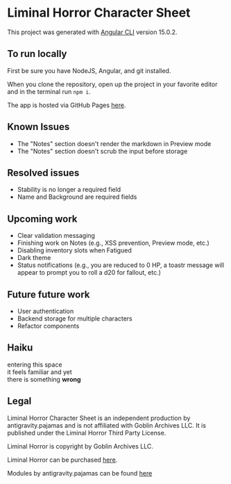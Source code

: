 # Liminal Horror Character Sheet

This project was generated with [Angular CLI](https://github.com/angular/angular-cli) version 15.0.2.

## To run locally
First be sure you have NodeJS, Angular, and git installed. 

When you clone the repository, open up the project in your favorite editor and in the terminal run `npm i`.

The app is hosted via GitHub Pages [here](https://antigravitypajamas.github.io/liminal-horror-character-sheet/).

## Known Issues
- The "Notes" section doesn't render the markdown in Preview mode
- The "Notes" section doesn't scrub the input before storage

## Resolved issues
- Stability is no longer a required field
- Name and Background are required fields

## Upcoming work
- Clear validation messaging
- Finishing work on Notes (e.g., XSS prevention, Preview mode, etc.)
- Disabling inventory slots when Fatigued
- Dark theme
- Status notifications (e.g., you are reduced to 0 HP, a toastr message will appear to prompt you to roll a d20 for fallout, etc.)

## Future future work
- User authentication
- Backend storage for multiple characters
- Refactor components

## Haiku
entering this space\
it feels familiar and yet\
there is something **wrong**

## Legal
Liminal Horror Character Sheet is an independent production by antigravity.pajamas and is not affiliated with Goblin Archives LLC. It is published under the Liminal Horror Third Party License.

Liminal Horror is copyright by Goblin Archives LLC.

Liminal Horror can be purchased [here](https://goblinarchives.itch.io/liminal-horror).

Modules by antigravity.pajamas can be found [here](https://antigravitypajamas.itch.io/)
